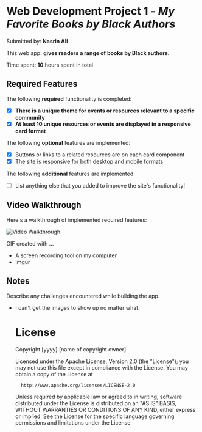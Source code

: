 # Web Development Project 1 - *My Favorite Books by Black Authors*

Submitted by: **Nasrin Ali**

This web app: **gives readers a range of books by Black authors.**

Time spent: **10** hours spent in total

## Required Features

The following **required** functionality is completed:
- [x] **There is a unique theme for events or resources relevant to a specific community**
- [x] **At least 10 unique resources or events are displayed in a responsive card format**

The following **optional** features are implemented:

- [x] Buttons or links to a related resources are on each card component
- [x] The site is responsive for both desktop and mobile formats

The following **additional** features are implemented:

* [ ] List anything else that you added to improve the site's functionality!

## Video Walkthrough

Here's a walkthrough of implemented required features:

<img src='https://imgur.com/a/QGRGkzp' title='Video Walkthrough' width='' alt='Video Walkthrough' />

<!-- Replace this with whatever GIF tool you used! -->
GIF created with ...  
- A screen recording tool on my computer
- Imgur

## Notes

Describe any challenges encountered while building the app.
- I can't get the images to show up no matter what.

  # License

    Copyright [yyyy] [name of copyright owner]

    Licensed under the Apache License, Version 2.0 (the "License");
    you may not use this file except in compliance with the License.
    You may obtain a copy of the License at

        http://www.apache.org/licenses/LICENSE-2.0

    Unless required by applicable law or agreed to in writing, software
    distributed under the License is distributed on an "AS IS" BASIS,
    WITHOUT WARRANTIES OR CONDITIONS OF ANY KIND, either express or implied.
    See the License for the specific language governing permissions and
    limitations under the License
